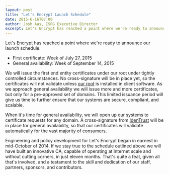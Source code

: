 ```yaml
---
layout: post
title: "Let's Encrypt Launch Schedule"
date: 2015-6-16T07:00
author: Josh Aas, ISRG Executive Director
excerpt: Let's Encrypt has reached a point where we're ready to announce our launch schedule.
---
```


Let's Encrypt has reached a point where we're ready to announce our launch schedule.

* First certificate: Week of July 27, 2015
* General availability: Week of September 14, 2015

We will issue the first end entity certificates under our root under tightly controlled circumstances. No cross-signature will be in place yet, so the certificates will not validate unless <a href="https://letsencrypt.org/certificates/">our root</a> is installed in client software. As we approach general availability we will issue more and more certificates, but only for a pre-approved set of domains. This limited issuance period will give us time to further ensure that our systems are secure, compliant, and scalable.

When it's time for general availability, we will open up our systems to certificate requests for any domain. A cross-signature from <a href="https://identrust.com/">IdenTrust</a> will be in place for general availability, so that our certificates will validate automatically for the vast majority of consumers.

Engineering and policy development for Let's Encrypt began in earnest in mid-October of 2014. If we stay true to the schedule outlined above we will have built an innovative CA, capable of operating at Internet scale and without cutting corners, in just eleven months. That's quite a feat, given all that's involved, and a testament to the skill and dedication of our staff, partners, sponsors, and contributors.
